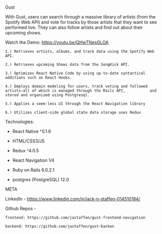 Gust

  With Gust, users can search through a massive library of artists (from the Spotify Web API) and 
  vote for tracks by those artists that they want to see performed live. They can also follow artists and find out 
  about their upcoming shows.

Watch the Demo: https://youtu.be/QHwTNesGLOA

    1.) Retrieves artists, albums, and track data using the Spotify Web API.

    2.) Retrieves upcoming Shows data from the SongKick API.

    3.) Optimizes React Native Code by using up-to-date syntactical additions such as React Hooks.

    4.) Employs domain modeling for users, track voting and followed artists—all of which is managed through the Rails API,           and stored and organized using Postgresql.

    5.) Applies a seem-less UI through the React Navigation library

    6.) Utilizes client-side global state data storage uses Redux

Technologies:

  - React Native ^0.1.6
  
  - HTML/CSS3/JS 
  
  - Redux ^4.0.5
  
  - React Navigation V4
  
  - Ruby on Rails 6.0.2.1
  
  - postgres (PostgreSQL) 12.0
  
  
META

  LinkedIn - https://www.linkedin.com/in/jack-n-staffen-014510184/

  Github Repos -

    frontend: https://github.com/jastaffen/gust-frontend-navigation

    backend: https://github.com/jastaffen/gust-backen
